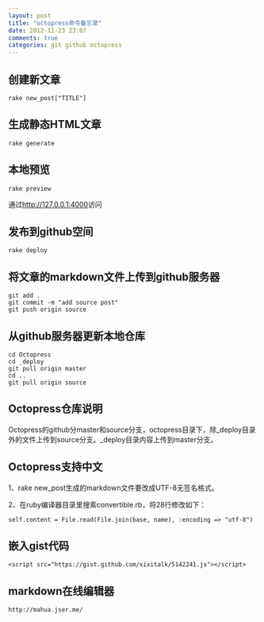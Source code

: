 ```yaml
---
layout: post
title: "octopress命令备忘录"
date: 2012-11-23 23:07
comments: true
categories: git github octopress
---
```


创建新文章
-

	rake new_post["TITLE"]

生成静态HTML文章
-

	rake generate

本地预览
-

	rake preview

通过<http://127.0.0.1:4000>访问

发布到github空间
-

	rake deploy

将文章的markdown文件上传到github服务器
-

	git add .
	git commit -m "add source post"
	git push origin source

从github服务器更新本地仓库
-

	cd Octopress
	cd _deploy
	git pull origin master
	cd ..
	git pull origin source

Octopress仓库说明
-
Octopress的github分master和source分支，octopress目录下，除\_deploy目录外的文件上传到source分支。\_deploy目录内容上传到master分支。

Octopress支持中文
-
1、rake new_post生成的markdown文件要改成UTF-8无签名格式。

2、在ruby编译器目录里搜索convertible.rb，将28行修改如下：

	self.content = File.read(File.join(base, name), :encoding => "utf-8")

嵌入gist代码
-

```
<script src="https://gist.github.com/xixitalk/5142241.js"></script>
```

markdown在线编辑器
-
	http://mahua.jser.me/